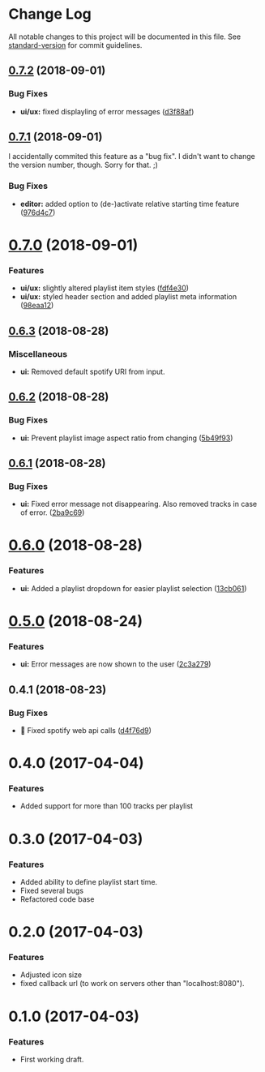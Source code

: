# Change Log

All notable changes to this project will be documented in this file. See [standard-version](https://github.com/conventional-changelog/standard-version) for commit guidelines.

<a name="0.7.2"></a>
## [0.7.2](https://github.com/EricLambrecht/spotify-magician/compare/v0.7.1...v0.7.2) (2018-09-01)


### Bug Fixes

* **ui/ux:** fixed displayling of error messages ([d3f88af](https://github.com/EricLambrecht/spotify-magician/commit/d3f88af))



<a name="0.7.1"></a>
## [0.7.1](https://github.com/EricLambrecht/spotify-magician/compare/v0.7.0...v0.7.1) (2018-09-01)
I accidentally commited this feature as a "bug fix". I didn't want to change the version number, though. Sorry for that. ;)

### Bug Fixes

* **editor:** added option to (de-)activate relative starting time feature ([976d4c7](https://github.com/EricLambrecht/spotify-magician/commit/976d4c7))



<a name="0.7.0"></a>
# [0.7.0](https://github.com/EricLambrecht/spotify-magician/compare/v0.6.3...v0.7.0) (2018-09-01)


### Features

* **ui/ux:** slightly altered playlist item styles ([fdf4e30](https://github.com/EricLambrecht/spotify-magician/commit/fdf4e30))
* **ui/ux:** styled header section and added playlist meta information ([98eaa12](https://github.com/EricLambrecht/spotify-magician/commit/98eaa12))



<a name="0.6.3"></a>
## [0.6.3](https://github.com/EricLambrecht/better-spotify-playlists/compare/v0.6.2...v0.6.3) (2018-08-28)


### Miscellaneous

* **ui:** Removed default spotify URI from input.


<a name="0.6.2"></a>
## [0.6.2](https://github.com/EricLambrecht/better-spotify-playlists/compare/v0.6.1...v0.6.2) (2018-08-28)


### Bug Fixes

* **ui:** Prevent playlist image aspect ratio from changing ([5b49f93](https://github.com/EricLambrecht/better-spotify-playlists/commit/5b49f93))



<a name="0.6.1"></a>
## [0.6.1](https://github.com/EricLambrecht/better-spotify-playlists/compare/v0.6.0...v0.6.1) (2018-08-28)


### Bug Fixes

* **ui:** Fixed error message not disappearing. Also removed tracks in case of error. ([2ba9c69](https://github.com/EricLambrecht/better-spotify-playlists/commit/2ba9c69))



<a name="0.6.0"></a>
# [0.6.0](https://github.com/EricLambrecht/better-spotify-playlists/compare/v0.5.0...v0.6.0) (2018-08-28)


### Features

* **ui:** Added a playlist dropdown for easier playlist selection ([13cb061](https://github.com/EricLambrecht/better-spotify-playlists/commit/13cb061))



<a name="0.5.0"></a>
# [0.5.0](https://github.com/EricLambrecht/better-spotify-playlists/compare/v0.4.1...v0.5.0) (2018-08-24)


### Features

* **ui:** Error messages are now shown to the user ([2c3a279](https://github.com/EricLambrecht/better-spotify-playlists/commit/2c3a279))



<a name="0.4.1"></a>
## 0.4.1 (2018-08-23)


### Bug Fixes

* 🐛 Fixed spotify web api calls ([d4f76d9](https://github.com/EricLambrecht/better-spotify-playlists/commit/d4f76d9))



<a name="0.4.0"></a>
# 0.4.0 (2017-04-04)
### Features
* Added support for more than 100 tracks per playlist

<a name="0.3.0"></a>
# 0.3.0 (2017-04-03)
### Features
* Added ability to define playlist start time.
* Fixed several bugs
* Refactored code base

<a name="0.2.0"></a>
# 0.2.0 (2017-04-03)
### Features
* Adjusted icon size
* fixed callback url (to work on servers other than "localhost:8080").

<a name="0.1.0"></a>
# 0.1.0 (2017-04-03)

### Features
* First working draft.

